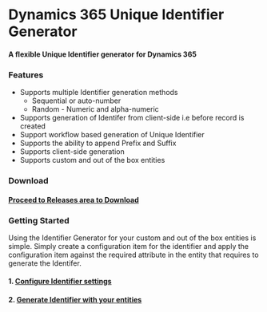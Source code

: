 # Dynamics 365 Unique Identifier Generator
#### A flexible Unique Identifier generator for Dynamics 365 

### Features
* Supports multiple Identifier generation methods
  * Sequential or auto-number
  * Random - Numeric and alpha-numeric 
* Supports generation of Identifer from client-side i.e before record is created
* Support workflow based generation of Unique Identifier
* Supports the ability to append Prefix and Suffix
* Supports client-side generation
* Supports custom and out of the box entities

### Download

#### [Proceed to Releases area to Download](https://github.com/hncrm/HNIdentifierGenerator/releases)

### Getting Started

Using the Identifier Generator for your custom and out of the box entities is simple.  Simply create a configuration item for the identifier and apply the configuration item against the required attribute in the entity that requires to generate the Identifer.  

#### 1. [Configure Identifier settings](https://github.com/hncrm/HNIdentifierGenerator/wiki/Create-Identifier-Config-item)


#### 2. [Generate Identifier with your entities](https://github.com/hncrm/HNIdentifierGenerator/wiki/Utilise-Identifier-config-item)
  
